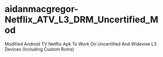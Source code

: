 # aidanmacgregor-Netflix_ATV_L3_DRM_Uncertified_Mod
Modified Android TV Netflix Apk To Work On Uncertified And Widevine L3 Devices (Including Custom Roms)
